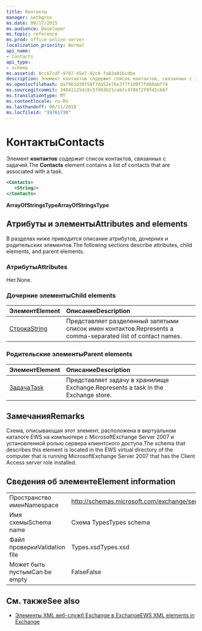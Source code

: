 ```yaml
---
title: Контакты
manager: sethgros
ms.date: 09/17/2015
ms.audience: Developer
ms.topic: reference
ms.prod: office-online-server
localization_priority: Normal
api_name:
- Contacts
api_type:
- schema
ms.assetid: 0cc67cdf-9707-45e7-92c6-fa83a016cdbe
description: Элемент контактов содержит список контактов, связанных с задачей.
ms.openlocfilehash: da7963d30f58f7da52e76e3f7f1d0f7fd68abf74
ms.sourcegitcommit: 34041125dc8c5f993b21cebfc4f8b72f0fd2cb6f
ms.translationtype: MT
ms.contentlocale: ru-RU
ms.lasthandoff: 06/11/2018
ms.locfileid: "19761730"
---
```

# <a name="contacts"></a><span data-ttu-id="25c6e-103">Контакты</span><span class="sxs-lookup"><span data-stu-id="25c6e-103">Contacts</span></span>

<span data-ttu-id="25c6e-104">Элемент **контактов** содержит список контактов, связанных с задачей.</span><span class="sxs-lookup"><span data-stu-id="25c6e-104">The **Contacts** element contains a list of contacts that are associated with a task.</span></span> 
  
```xml
<Contacts>
   <String/>
</Contacts>
```

 <span data-ttu-id="25c6e-105">**ArrayOfStringsType**</span><span class="sxs-lookup"><span data-stu-id="25c6e-105">**ArrayOfStringsType**</span></span>
## <a name="attributes-and-elements"></a><span data-ttu-id="25c6e-106">Атрибуты и элементы</span><span class="sxs-lookup"><span data-stu-id="25c6e-106">Attributes and elements</span></span>

<span data-ttu-id="25c6e-107">В разделах ниже приводится описание атрибутов, дочерних и родительских элементов.</span><span class="sxs-lookup"><span data-stu-id="25c6e-107">The following sections describe attributes, child elements, and parent elements.</span></span>
  
### <a name="attributes"></a><span data-ttu-id="25c6e-108">Атрибуты</span><span class="sxs-lookup"><span data-stu-id="25c6e-108">Attributes</span></span>

<span data-ttu-id="25c6e-109">Нет.</span><span class="sxs-lookup"><span data-stu-id="25c6e-109">None.</span></span>
  
### <a name="child-elements"></a><span data-ttu-id="25c6e-110">Дочерние элементы</span><span class="sxs-lookup"><span data-stu-id="25c6e-110">Child elements</span></span>

|<span data-ttu-id="25c6e-111">**Элемент**</span><span class="sxs-lookup"><span data-stu-id="25c6e-111">**Element**</span></span>|<span data-ttu-id="25c6e-112">**Описание**</span><span class="sxs-lookup"><span data-stu-id="25c6e-112">**Description**</span></span>|
|:-----|:-----|
|[<span data-ttu-id="25c6e-113">Строка</span><span class="sxs-lookup"><span data-stu-id="25c6e-113">String</span></span>](string.md) <br/> |<span data-ttu-id="25c6e-114">Представляет разделенный запятыми список имен контактов.</span><span class="sxs-lookup"><span data-stu-id="25c6e-114">Represents a comma-separated list of contact names.</span></span>  <br/> |
   
### <a name="parent-elements"></a><span data-ttu-id="25c6e-115">Родительские элементы</span><span class="sxs-lookup"><span data-stu-id="25c6e-115">Parent elements</span></span>

|<span data-ttu-id="25c6e-116">**Элемент**</span><span class="sxs-lookup"><span data-stu-id="25c6e-116">**Element**</span></span>|<span data-ttu-id="25c6e-117">**Описание**</span><span class="sxs-lookup"><span data-stu-id="25c6e-117">**Description**</span></span>|
|:-----|:-----|
|[<span data-ttu-id="25c6e-118">Задача</span><span class="sxs-lookup"><span data-stu-id="25c6e-118">Task</span></span>](task.md) <br/> |<span data-ttu-id="25c6e-119">Представляет задачу в хранилище Exchange.</span><span class="sxs-lookup"><span data-stu-id="25c6e-119">Represents a task in the Exchange store.</span></span>  <br/> |
   
## <a name="remarks"></a><span data-ttu-id="25c6e-120">Замечания</span><span class="sxs-lookup"><span data-stu-id="25c6e-120">Remarks</span></span>

<span data-ttu-id="25c6e-121">Схема, описывающая этот элемент, расположена в виртуальном каталоге EWS на компьютере с MicrosoftExchange Server 2007 и установленной ролью сервера клиентского доступа.</span><span class="sxs-lookup"><span data-stu-id="25c6e-121">The schema that describes this element is located in the EWS virtual directory of the computer that is running MicrosoftExchange Server 2007 that has the Client Access server role installed.</span></span>
  
## <a name="element-information"></a><span data-ttu-id="25c6e-122">Сведения об элементе</span><span class="sxs-lookup"><span data-stu-id="25c6e-122">Element information</span></span>

|||
|:-----|:-----|
|<span data-ttu-id="25c6e-123">Пространство имен</span><span class="sxs-lookup"><span data-stu-id="25c6e-123">Namespace</span></span>  <br/> |http://schemas.microsoft.com/exchange/services/2006/types  <br/> |
|<span data-ttu-id="25c6e-124">Имя схемы</span><span class="sxs-lookup"><span data-stu-id="25c6e-124">Schema name</span></span>  <br/> |<span data-ttu-id="25c6e-125">Схема Types</span><span class="sxs-lookup"><span data-stu-id="25c6e-125">Types schema</span></span>  <br/> |
|<span data-ttu-id="25c6e-126">Файл проверки</span><span class="sxs-lookup"><span data-stu-id="25c6e-126">Validation file</span></span>  <br/> |<span data-ttu-id="25c6e-127">Types.xsd</span><span class="sxs-lookup"><span data-stu-id="25c6e-127">Types.xsd</span></span>  <br/> |
|<span data-ttu-id="25c6e-128">Может быть пустым</span><span class="sxs-lookup"><span data-stu-id="25c6e-128">Can be empty</span></span>  <br/> |<span data-ttu-id="25c6e-129">False</span><span class="sxs-lookup"><span data-stu-id="25c6e-129">False</span></span>  <br/> |
   
## <a name="see-also"></a><span data-ttu-id="25c6e-130">См. также</span><span class="sxs-lookup"><span data-stu-id="25c6e-130">See also</span></span>



- [<span data-ttu-id="25c6e-131">Элементы XML веб-служб Exchange в Exchange</span><span class="sxs-lookup"><span data-stu-id="25c6e-131">EWS XML elements in Exchange</span></span>](ews-xml-elements-in-exchange.md)

